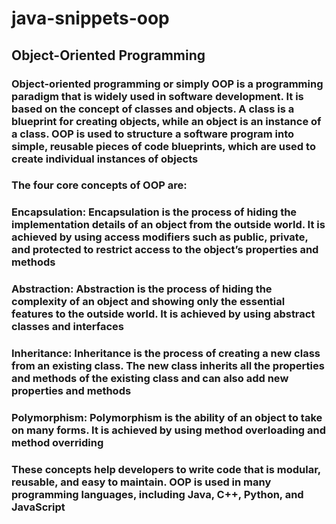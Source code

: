 # java-snippets-oop
## Object-Oriented Programming
### Object-oriented programming or simply OOP is a programming paradigm that is widely used in software development. It is based on the concept of classes and objects. A class is a blueprint for creating objects, while an object is an instance of a class. OOP is used to structure a software program into simple, reusable pieces of code blueprints, which are used to create individual instances of objects

### The four core concepts of OOP are:

### Encapsulation: Encapsulation is the process of hiding the implementation details of an object from the outside world. It is achieved by using access modifiers such as public, private, and protected to restrict access to the object’s properties and methods

### Abstraction: Abstraction is the process of hiding the complexity of an object and showing only the essential features to the outside world. It is achieved by using abstract classes and interfaces

### Inheritance: Inheritance is the process of creating a new class from an existing class. The new class inherits all the properties and methods of the existing class and can also add new properties and methods

### Polymorphism: Polymorphism is the ability of an object to take on many forms. It is achieved by using method overloading and method overriding

### These concepts help developers to write code that is modular, reusable, and easy to maintain. OOP is used in many programming languages, including Java, C++, Python, and JavaScript
